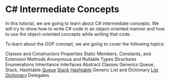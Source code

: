 # C# Intermediate Concepts

In this tutorial, we are going to learn about C# intermediate concepts. We will try to show how to write C# code in an object-oriented manner and how to use the object-oriented concepts while writing that code.

To learn about the OOP concept, we are going to cover the following topics:

Classes and Constructors
Properties
Static Members, Constants, and Extension Methods
Anonymous and Nullable Types
Structures
Enumerations
Inheritance
Interfaces
Abstract Classes
Generics
Queue, Stack, Hashtable
 [Queue](./csharp-intermediate-concepts/Queue-Stack-Hashtable/QueueCollection.cs)
 [Stack](./csharp-intermediate-concepts/Queue-Stack-Hashtable/StackCollection.cs)
 [Hashtable](./csharp-intermediate-concepts/Queue-Stack-Hashtable/HashtableCollection.cs)
Generic List and Dictionary
 [List](./csharp-intermediate-concepts/List-and-Dictionary/List.cs)
 [Dictionary](./csharp-intermediate-concepts/List-and-Dictionary/Dictionary.cs)
Delegates
